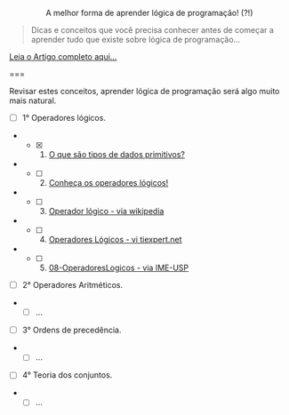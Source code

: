 <p align="center">
	A melhor forma de aprender lógica de programação! (?!)
</p>

> Dicas e conceitos que você precisa conhecer antes de começar a aprender tudo que existe sobre lógica de programação...

[Leia o Artigo completo aqui...](https://becode.com.br/melhor-forma-de-aprender-logica-de-programacao/ "por Erick Scudero")

===

Revisar estes conceitos, aprender lógica de programação será algo muito mais natural.

* [ ]  1° Operadores lógicos.
  
  - * [x] 1. [O que são tipos de dados primitivos?](http://www.dicasdeprogramacao.com.br/tipos-de-dados-primitivos/)
  - * [ ] 2. [Conheça os operadores lógicos!](http://www.dicasdeprogramacao.com.br/operadores-logicos/)
  - * [ ] 3. [Operador lógico - via wikipedia](https://pt.wikipedia.org/wiki/Operador_l%C3%B3gico)
  - * [ ] 4. [Operadores Lógicos - vi tiexpert.net](http://www.tiexpert.net/download/pdf/algoritmo/operadoreslogicos.pdf)
  - * [ ] 5. [08-OperadoresLogicos - via IME-USP](https://www.ime.usp.br/~hitoshi/introducao/08-OperadoresLogicos.pdf "IME-USP - Carlos Hitoshi Morimoto")

* [ ]  2° Operadores Aritméticos.
  
  - * [ ] ...

* [ ]  3° Ordens de precedência.
  
  - * [ ] ...

* [ ]  4° Teoria dos conjuntos.
  
  - * [ ] ...